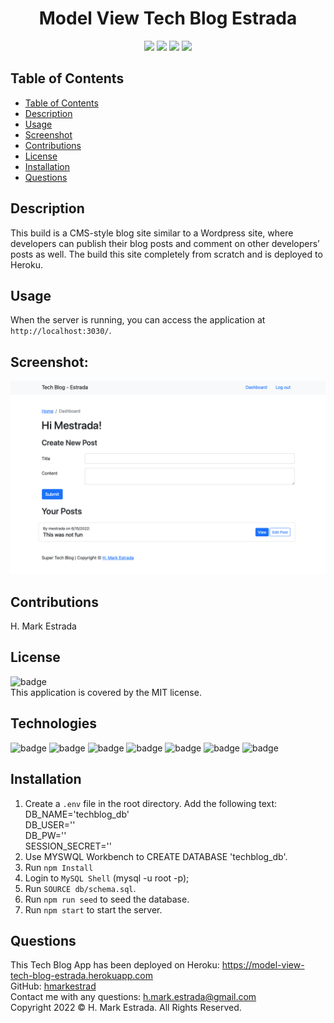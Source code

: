 <h1 align="center">Model View Tech Blog Estrada</h1>

<p align="center">
<img src="https://img.shields.io/github/repo-size/hmarkestrad/Modal-View-Tech-Blog"/>
<img src="https://img.shields.io/github/languages/top/hmarkestrad/Modal-View-Tech-Blog"/>
<img src="https://img.shields.io/github/issues/hmarkestrad/Modal-View-Tech-Blog"/>
<img src="https://img.shields.io/github/last-commit/hmarkestrad/Modal-View-Tech-Blog"/>
</p>
  
## Table of Contents
- [Table of Contents](#table-of-contents)
- [Description](#description)
- [Usage](#usage)
- [Screenshot](#screenshot)
- [Contributions](#contributions)
- [License](#license)
- [Installation](#installation)
- [Questions](#questions)
  
## Description
This build is a CMS-style blog site similar to a Wordpress site, where developers can publish their blog posts and comment on other developers’ posts as well. The build this site completely from scratch and is deployed to Heroku.  
  
## Usage
When the server is running, you can access the application at `http://localhost:3030/`.

## Screenshot:  
![Modal-View-Tech-Blog](/public/screenshot.png)  
  
## Contributions
H. Mark Estrada
  
## License
![badge](https://img.shields.io/badge/license-MIT-brightgreen)<br>
This application is covered by the MIT license. 
  
## Technologies
![badge](https://img.shields.io/badge/Javascript-blue)
![badge](https://img.shields.io/badge/jQuery-blue)
![badge](https://img.shields.io/badge/-node.js-blue)
![badge](https://img.shields.io/badge/-inquirer-blue)
![badge](https://img.shields.io/badge/-json-blue)
![badge](https://img.shields.io/badge/-html5-blue)
![badge](https://img.shields.io/badge/-css-blue)
  
## Installation
1. Create a `.env` file in the root directory. Add the following text:<br>
DB_NAME='techblog_db'  
DB_USER=''  
DB_PW=''  
SESSION_SECRET=''  
2. Use MYSWQL Workbench to CREATE DATABASE 'techblog_db'.
3. Run `npm Install`<br>  
4. Login to `MySQL Shell` (mysql -u root -p);
5. Run `SOURCE db/schema.sql`.
6. Run `npm run seed` to seed the database.
7. Run `npm start` to start the server.
  
## Questions
This Tech Blog App has been deployed on Heroku: https://model-view-tech-blog-estrada.herokuapp.com<br>
GitHub: [hmarkestrad](https://github.com/hmarkestrad)<br>
Contact me with any questions: h.mark.estrada@gmail.com<br>
Copyright 2022 © H. Mark Estrada. All Rights Reserved.<br>

